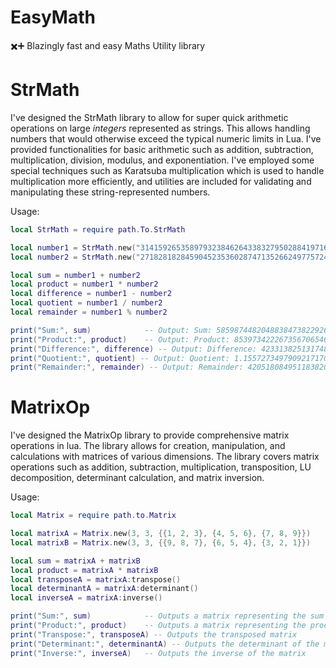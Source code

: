 # EasyMath
✖️➕ Blazingly fast and easy Maths Utility library

# StrMath
I've designed the StrMath library to allow for super quick arithmetic operations on large _integers_ represented as strings. This allows handling numbers that would otherwise exceed the typical numeric limits in Lua. I've provided functionalities for basic arithmetic such as addition, subtraction, multiplication, division, modulus, and exponentiation. I've employed some special techniques such as Karatsuba multiplication which is used to handle multiplication more efficiently, and utilities are included for validating and manipulating these string-represented numbers.

Usage:
```lua
local StrMath = require path.To.StrMath

local number1 = StrMath.new("31415926535897932384626433832795028841971693993751058209749445923078164062862089986280")
local number2 = StrMath.new("27182818284590452353602874713526624977572470936999595749669676277240766303535475945713")

local sum = number1 + number2
local product = number1 * number2
local difference = number1 - number2
local quotient = number1 / number2
local remainder = number1 % number2

print("Sum:", sum)            -- Output: Sum: 58598744820488384738229268546321653819544164930750653957419122200348930406408919972
print("Product:", product)    -- Output: Product: 8539734222673567065463550869546574495034888535765114961879601127067743044893204848617875072216249073013374895871952806582723184
print("Difference:", difference) -- Output: Difference: 42331382513174800431023590192684038762599230956815024588187847048406337253557137667
print("Quotient:", quotient) -- Output: Quotient: 1.15572734979092171709317072861359384154890420539925378682752234057380300685082454856
print("Remainder:", remainder) -- Output: Remainder: 42051808495118382020514540926987021367060802777631052526762208498189906616608558082
```

# MatrixOp
I've designed the MatrixOp library to provide comprehensive matrix operations in lua. The library allows for creation, manipulation, and calculations with matrices of various dimensions. The library covers matrix operations such as addition, subtraction, multiplication, transposition, LU decomposition, determinant calculation, and matrix inversion. 

Usage:
```lua
local Matrix = require path.to.Matrix

local matrixA = Matrix.new(3, 3, {{1, 2, 3}, {4, 5, 6}, {7, 8, 9}})
local matrixB = Matrix.new(3, 3, {{9, 8, 7}, {6, 5, 4}, {3, 2, 1}})

local sum = matrixA + matrixB
local product = matrixA * matrixB
local transposeA = matrixA:transpose()
local determinantA = matrixA:determinant()
local inverseA = matrixA:inverse()

print("Sum:", sum)            -- Outputs a matrix representing the sum
print("Product:", product)    -- Outputs a matrix representing the product
print("Transpose:", transposeA) -- Outputs the transposed matrix
print("Determinant:", determinantA) -- Outputs the determinant of the matrix
print("Inverse:", inverseA)   -- Outputs the inverse of the matrix
```
